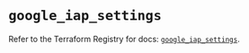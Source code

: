 # `google_iap_settings`

Refer to the Terraform Registry for docs: [`google_iap_settings`](https://registry.terraform.io/providers/hashicorp/google/6.27.0/docs/resources/iap_settings).
